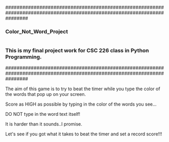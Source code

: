 ########################################################################################################################
### Color_Not_Word_Project
#
### This is my final project work for CSC 226 class in Python Programming.
########################################################################################################################

The aim of this game is to try to beat the timer while you type the color of the words that pop up on your screen.

Score as HIGH as possible by typing in the color of the words you see...

DO NOT type in the word text itself!

It is harder than it sounds..I promise.

Let's see if you got what it takes to beat the timer and set a record score!!!
